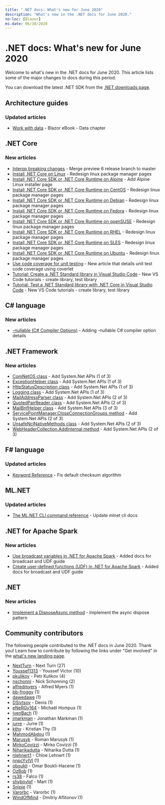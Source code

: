 ```yaml
---
title: ".NET docs: What's new for June 2020"
description: "What's new in the .NET docs for June 2020."
no-loc: [Blazor]
ms.date: 06/30/2020
---
```


# .NET docs: What's new for June 2020

Welcome to what's new in the .NET docs for June 2020. This article lists some of the major changes to docs during this period.

You can download the latest .NET SDK from the [.NET downloads page](https://dotnet.microsoft.com/download).

## Architecture guides

### Updated articles

- [Work with data](../architecture/blazor-for-web-forms-developers/data.md) - Blazor eBook - Data chapter

## .NET Core

### New articles

- [Interop breaking changes](../core/compatibility/interop/5.0/built-in-support-for-winrt-removed.md) - Merge preview 6 release branch to master
- [Install .NET Core on Linux](../core/install/linux.md) - Redesign linux package manager pages
- [Install .NET Core SDK or .NET Core Runtime on Alpine](../core/install/linux-alpine.md) - Add Alpine Linux installer page
- [Install .NET Core SDK or .NET Core Runtime on CentOS](../core/install/linux-centos.md) - Redesign linux package manager pages
- [Install .NET Core SDK or .NET Core Runtime on Debian](../core/install/linux-debian.md) - Redesign linux package manager pages
- [Install .NET Core SDK or .NET Core Runtime on Fedora](../core/install/linux-fedora.md) - Redesign linux package manager pages
- [Install .NET Core SDK or .NET Core Runtime on openSUSE](../core/install/linux-opensuse.md) - Redesign linux package manager pages
- [Install .NET Core SDK or .NET Core Runtime on RHEL](../core/install/linux-rhel.md) - Redesign linux package manager pages
- [Install .NET Core SDK or .NET Core Runtime on SLES](../core/install/linux-sles.md) - Redesign linux package manager pages
- [Install .NET Core SDK or .NET Core Runtime on Ubuntu](../core/install/linux-ubuntu.md) - Redesign linux package manager pages
- [Use code coverage for unit testing](../core/testing/unit-testing-code-coverage.md) - New article that details unit test code coverage using coverlet
- [Tutorial: Create a .NET Standard library in Visual Studio Code](../core/tutorials/library-with-visual-studio-code.md) - New VS Code tutorials - create library, test library
- [Tutorial: Test a .NET Standard library with .NET Core in Visual Studio Code](../core/tutorials/testing-library-with-visual-studio-code.md) - New VS Code tutorials - create library, test library

## C# language

### New articles

- [-nullable (C# Compiler Options)](../csharp/language-reference/compiler-options/nullable-compiler-option.md) - Adding -nullable C# compiler option details

## .NET Framework

### New articles

- [ComNetOS class](../framework/additional-apis/system.net.comnetos.md) - Add System.Net APIs (1 of 3)
- [ExceptionHelper class](../framework/additional-apis/system.net.exceptionhelper.md) - Add System.Net APIs (1 of 3)
- [HttpStatusDescription class](../framework/additional-apis/system.net.httpstatusdescription.md) - Add System.Net APIs (1 of 3)
- [Logging class](../framework/additional-apis/system.net.logging.md) - Add System.Net APIs (1 of 3)
- [MailAddressParser class](../framework/additional-apis/system.net.mail.mailaddressparser.md) - Add System.Net APIs (2 of 3)
- [QuotedPairReader class](../framework/additional-apis/system.net.mail.quotedpairreader.md) - Add System.Net APIs (2 of 3)
- [MailBnfHelper class](../framework/additional-apis/system.net.mime.mailbnfhelper.md) - Add System.Net APIs (3 of 3)
- [ServicePointManager.CloseConnectionGroups method](../framework/additional-apis/system.net.servicepointmanager.closeconnectiongroups.md) - Add System.Net APIs (2 of 3)
- [UnsafeNclNativeMethods class](../framework/additional-apis/system.net.unsafenclnativemethods.md) - Add System.Net APIs (2 of 3)
- [WebHeaderCollection.AddInternal method](../framework/additional-apis/system.net.webheadercollection.addinternal.md) - Add System.Net APIs (2 of 3)

## F# language

### Updated articles

- [Keyword Reference](../fsharp/language-reference/keyword-reference.md) - Fix default checksum algorithm

## ML.NET

### Updated articles

- [The ML.NET CLI command reference](../machine-learning/reference/ml-net-cli-reference.md) - Update mlnet cli docs

## .NET for Apache Spark

### New articles

- [Use broadcast variables in .NET for Apache Spark](../spark/how-to-guides/broadcast-guide.md) - Added docs for broadcast and UDF guide
- [Create user-defined functions (UDF) in .NET for Apache Spark](../spark/how-to-guides/udf-guide.md) - Added docs for broadcast and UDF guide

## .NET

### New articles

- [Implement a DisposeAsync method](../standard/garbage-collection/implementing-disposeasync.md) - Implement the async dispose pattern

## Community contributors

The following people contributed to the .NET docs in June 2020. Thank you! Learn how to contribute by following the links under "Get involved" in the [what's new landing page](index.yml).

- [NextTurn](https://github.com/NextTurn) - Next Turn (27)
- [Youssef1313](https://github.com/Youssef1313) - Youssef Victor (10)
- [pkulikov](https://github.com/pkulikov) - Petr Kulikov (4)
- [nschonni](https://github.com/nschonni) - Nick Schonning (2)
- [alfredmyers](https://github.com/alfredmyers) - Alfred Myers (1)
- [bb-froggy](https://github.com/bb-froggy) (1)
- [dawedawe](https://github.com/dawedawe) (1)
- [DSivtsov](https://github.com/DSivtsov) - Denis (1)
- [eNeRGy164](https://github.com/eNeRGy164) - Michaël Hompus (1)
- [IvenBach](https://github.com/IvenBach) (1)
- [jmarkman](https://github.com/jmarkman) - Jonathan Markman (1)
- [jurre](https://github.com/jurre) - Jurre (1)
- [kthy](https://github.com/kthy) - Kristian Thy (1)
- [MahmodAbdou](https://github.com/MahmodAbdou) (1)
- [Marusyk](https://github.com/Marusyk) - Roman Marusyk (1)
- [MirkoCovizzi](https://github.com/MirkoCovizzi) - Mirko Covizzi (1)
- [Niharikadutta](https://github.com/Niharikadutta) - Niharika Dutta (1)
- [nlehnert1](https://github.com/nlehnert1) - Chloe Lehnert (1)
- [nnpcYvIVl](https://github.com/nnpcYvIVl) (1)
- [oboukli](https://github.com/oboukli) - Omar Boukli-Hacene (1)
- [OzBob](https://github.com/OzBob) (1)
- [rs38](https://github.com/rs38) - Falco (1)
- [shyboylpf](https://github.com/shyboylpf) - Mart (1)
- [Snipie](https://github.com/Snipie) (1)
- [Varorbc](https://github.com/Varorbc) - Varorbc (1)
- [WindOfMind](https://github.com/WindOfMind) - Dmitriy Aflitonov (1)
